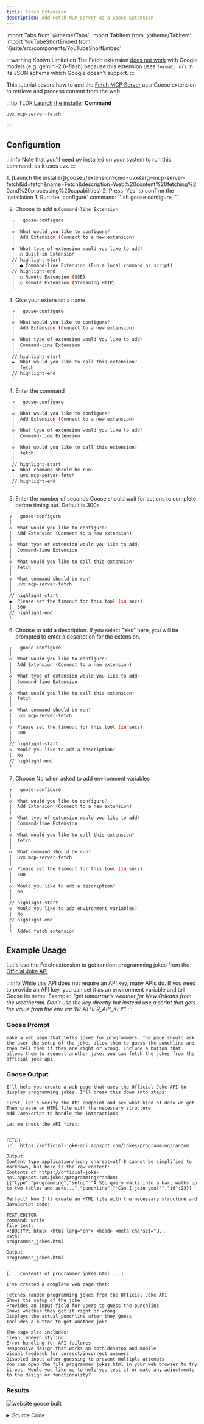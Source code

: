 ```yaml
---
title: Fetch Extension
description: Add Fetch MCP Server as a Goose Extension
---
```


import Tabs from '@theme/Tabs';
import TabItem from '@theme/TabItem';
import YouTubeShortEmbed from '@site/src/components/YouTubeShortEmbed';

<YouTubeShortEmbed videoUrl="https://www.youtube.com/embed/_WMm4kDYMog" />

:::warning Known Limitation
The Fetch extension [does not work](https://github.com/block/goose/issues/1184) with Google models (e.g. gemini-2.0-flash) because this extension uses `format: uri` in its JSON schema which Google doesn't support.
:::

This tutorial covers how to add the [Fetch MCP Server](https://github.com/modelcontextprotocol/servers/tree/main/src/fetch) as a Goose extension to retrieve and process content from the web.

:::tip TLDR
<Tabs groupId="interface">
  <TabItem value="ui" label="Goose Desktop" default>
  [Launch the installer](goose://extension?cmd=uvx&arg=mcp-server-fetch&id=fetch&name=Fetch&description=Web%20content%20fetching%20and%20processing%20capabilities)
  </TabItem>
  <TabItem value="cli" label="Goose CLI">
  **Command**
  ```sh
  uvx mcp-server-fetch
  ```
  </TabItem>
</Tabs>
:::

## Configuration

:::info
Note that you'll need [uv](https://docs.astral.sh/uv/#installation) installed on your system to run this command, as it uses `uvx`.
:::

<Tabs groupId="interface">
  <TabItem value="ui" label="Goose Desktop" default>
  1. [Launch the installer](goose://extension?cmd=uvx&arg=mcp-server-fetch&id=fetch&name=Fetch&description=Web%20content%20fetching%20and%20processing%20capabilities)
  2. Press `Yes` to confirm the installation
  </TabItem>
  <TabItem value="cli" label="Goose CLI">
  1. Run the `configure` command:
  ```sh
  goose configure
  ```

  2. Choose to add a `Command-line Extension`
  ```sh
    ┌   goose-configure 
    │
    ◇  What would you like to configure?
    │  Add Extension (Connect to a new extension) 
    │
    ◆  What type of extension would you like to add?
    │  ○ Built-in Extension 
    // highlight-start    
    │  ● Command-line Extension (Run a local command or script)
    // highlight-end    
    │  ○ Remote Extension (SSE) 
    │  ○ Remote Extension (Streaming HTTP) 
    └ 
  ```

  3. Give your extension a name
  ```sh
    ┌   goose-configure 
    │
    ◇  What would you like to configure?
    │  Add Extension (Connect to a new extension) 
    │
    ◇  What type of extension would you like to add?
    │  Command-line Extension 
    │
    // highlight-start
    ◆  What would you like to call this extension?
    │  fetch
    // highlight-end
    └ 
  ```

  4. Enter the command
  ```sh
    ┌   goose-configure 
    │
    ◇  What would you like to configure?
    │  Add Extension (Connect to a new extension) 
    │
    ◇  What type of extension would you like to add?
    │  Command-line Extension 
    │
    ◇  What would you like to call this extension?
    │  fetch
    │
    // highlight-start
    ◆  What command should be run?
    │  uvx mcp-server-fetch
    // highlight-end
    └ 
  ``` 

  5. Enter the number of seconds Goose should wait for actions to complete before timing out. Default is 300s
   ```sh
    ┌   goose-configure 
    │
    ◇  What would you like to configure?
    │  Add Extension (Connect to a new extension) 
    │
    ◇  What type of extension would you like to add?
    │  Command-line Extension 
    │
    ◇  What would you like to call this extension?
    │  fetch
    │
    ◇  What command should be run?
    │  uvx mcp-server-fetch
    │
    // highlight-start
    ◆  Please set the timeout for this tool (in secs):
    │  300
    // highlight-end
    └ 
  ```  

  6. Choose to add a description. If you select "Yes" here, you will be prompted to enter a description for the extension.
   ```sh
    ┌   goose-configure 
    │
    ◇  What would you like to configure?
    │  Add Extension (Connect to a new extension) 
    │
    ◇  What type of extension would you like to add?
    │  Command-line Extension 
    │
    ◇  What would you like to call this extension?
    │  fetch
    │
    ◇  What command should be run?
    │  uvx mcp-server-fetch
    │
    ◇  Please set the timeout for this tool (in secs):
    │  300
    │
    // highlight-start
    ◇  Would you like to add a description?
    │  No
    // highlight-end
    └ 
  ```

  7. Choose No when asked to add environment variables

   ```sh
    ┌   goose-configure 
    │
    ◇  What would you like to configure?
    │  Add Extension (Connect to a new extension) 
    │
    ◇  What type of extension would you like to add?
    │  Command-line Extension 
    │
    ◇  What would you like to call this extension?
    │  fetch
    │
    ◇  What command should be run?
    │  uvx mcp-server-fetch
    │
    ◇  Please set the timeout for this tool (in secs):
    │  300
    │
    ◇  Would you like to add a description?
    │  No
    │    
    // highlight-start
    ◇  Would you like to add environment variables?
    │  No 
    // highlight-end
    │
    └  Added fetch extension 
  ```  

  </TabItem>
</Tabs>

## Example Usage

Let's use the Fetch extension to get random programming jokes from the [Official Joke API](https://official-joke-api.appspot.com/random_joke).

:::info
While this API does not require an API key, many APIs do. If you need to provide an API key, you can set it as an environment variable and tell Goose its name. Example: _"get tomorrow's weather for New Orleans from the weatherapi. Don't use the key directly but instead use a script that gets the value from the env var WEATHER_API_KEY"_
:::

### Goose Prompt
```
make a web page that tells jokes for programmers. The page should ask the user the setup of the joke, allow them to guess the punchline and then tell them if they are right or wrong. Include a button that allows them to request another joke. you can fetch the jokes from the official joke api
```

### Goose Output

```
I'll help you create a web page that uses the Official Joke API to display programming jokes. I'll break this down into steps:

First, let's verify the API endpoint and see what kind of data we get
Then create an HTML file with the necessary structure
Add JavaScript to handle the interactions

Let me check the API first:


FETCH
url: https://official-joke-api.appspot.com/jokes/programming/random

Output
Content type application/json; charset=utf-8 cannot be simplified to markdown, but here is the raw content:
Contents of https://official-joke-api.appspot.com/jokes/programming/random:
[{"type":"programming","setup":"A SQL query walks into a bar, walks up to two tables and asks...","punchline":"'Can I join you?'","id":23}]

Perfect! Now I'll create an HTML file with the necessary structure and JavaScript code:

TEXT_EDITOR
command: write
file_text:
<!DOCTYPE html> <html lang="en"> <head> <meta charset="U...
path:
programmer_jokes.html

Output
programmer_jokes.html


[... contents of programmer_jokes.html ...]

I've created a complete web page that:

Fetches random programming jokes from the Official Joke API
Shows the setup of the joke
Provides an input field for users to guess the punchline
Shows whether they got it right or wrong
Displays the actual punchline after they guess
Includes a button to get another joke

The page also includes:
Clean, modern styling
Error handling for API failures
Responsive design that works on both desktop and mobile
Visual feedback for correct/incorrect answers
Disabled input after guessing to prevent multiple attempts
You can open the file programmer_jokes.html in your web browser to try it out. Would you like me to help you test it or make any adjustments to the design or functionality?
```

### Results

![website goose built](../assets/guides/programmer-jokes-fetch-mcp.png)

<details>
<summary>Source Code</summary>

```html title="programmer_jokes.html"

<!DOCTYPE html>
<html lang="en">
<head>
    <meta charset="UTF-8">
    <meta name="viewport" content="width=device-width, initial-scale=1.0">
    <title>Programmer Jokes</title>
    <style>
        body {
            font-family: Arial, sans-serif;
            max-width: 800px;
            margin: 0 auto;
            padding: 20px;
            text-align: center;
        }
        .container {
            background-color: #f5f5f5;
            padding: 20px;
            border-radius: 10px;
            margin-top: 20px;
        }
        .setup {
            font-size: 1.2em;
            margin-bottom: 20px;
        }
        .guess-container {
            margin-bottom: 20px;
        }
        #guessInput {
            padding: 10px;
            width: 300px;
            margin-right: 10px;
        }
        button {
            padding: 10px 20px;
            background-color: #4CAF50;
            color: white;
            border: none;
            border-radius: 5px;
            cursor: pointer;
        }
        button:hover {
            background-color: #45a049;
        }
        .result {
            margin-top: 20px;
            font-weight: bold;
        }
        .correct {
            color: green;
        }
        .incorrect {
            color: red;
        }
        #punchline {
            display: none;
            margin-top: 20px;
            font-style: italic;
        }
    </style>
</head>
<body>
    <h1>Programmer Jokes</h1>
    <div class="container">
        <div id="setup" class="setup">Loading joke...</div>
        <div class="guess-container">
            <input type="text" id="guessInput" placeholder="Guess the punchline...">
            <button onclick="checkGuess()">Submit Guess</button>
        </div>
        <div id="result" class="result"></div>
        <div id="punchline"></div>
        <button onclick="getNewJoke()" style="margin-top: 20px;">Get Another Joke</button>
    </div>

    <script>
        let currentJoke = null;

        async function getNewJoke() {
            try {
                const response = await fetch('https://official-joke-api.appspot.com/jokes/programming/random');
                const jokes = await response.json();
                currentJoke = jokes[0];
                
                document.getElementById('setup').textContent = currentJoke.setup;
                document.getElementById('guessInput').value = '';
                document.getElementById('result').textContent = '';
                document.getElementById('punchline').style.display = 'none';
                document.getElementById('guessInput').disabled = false;
            } catch (error) {
                document.getElementById('setup').textContent = 'Error loading joke. Please try again.';
            }
        }

        function checkGuess() {
            const guess = document.getElementById('guessInput').value.trim().toLowerCase();
            const punchline = currentJoke.punchline.toLowerCase();
            const resultElement = document.getElementById('result');
            const punchlineElement = document.getElementById('punchline');

            if (guess === punchline) {
                resultElement.textContent = 'Correct! You got it! 🎉';
                resultElement.className = 'result correct';
            } else {
                resultElement.textContent = 'Not quite! Here\'s the punchline:';
                resultElement.className = 'result incorrect';
            }

            punchlineElement.textContent = currentJoke.punchline;
            punchlineElement.style.display = 'block';
            document.getElementById('guessInput').disabled = true;
        }

        // Load first joke when page loads
        getNewJoke();
    </script>
</body>
</html>
```

</details>
